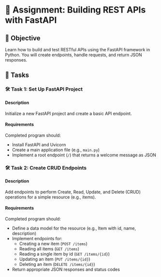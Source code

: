# 📘 Assignment: Building REST APIs with FastAPI

## 🎯 Objective

Learn how to build and test RESTful APIs using the FastAPI framework in Python. You will create endpoints, handle requests, and return JSON responses.

## 📝 Tasks

### 🛠️ Task 1: Set Up FastAPI Project

#### Description
Initialize a new FastAPI project and create a basic API endpoint.

#### Requirements
Completed program should:
- Install FastAPI and Uvicorn
- Create a main application file (e.g., `main.py`)
- Implement a root endpoint (`/`) that returns a welcome message as JSON

### 🛠️ Task 2: Create CRUD Endpoints

#### Description
Add endpoints to perform Create, Read, Update, and Delete (CRUD) operations for a simple resource (e.g., items).

#### Requirements
Completed program should:
- Define a data model for the resource (e.g., Item with id, name, description)
- Implement endpoints for:
  - Creating a new item (`POST /items`)
  - Reading all items (`GET /items`)
  - Reading a single item by id (`GET /items/{id}`)
  - Updating an item (`PUT /items/{id}`)
  - Deleting an item (`DELETE /items/{id}`)
- Return appropriate JSON responses and status codes
